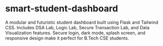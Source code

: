 # smart-student-dashboard
A modular and futuristic student dashboard built using Flask and Tailwind CSS. Includes DSA Lab, Logic Lab, Secure Transaction Lab, and Data Visualization features. Secure login, dark mode, splash screen, and responsive design make it perfect for B.Tech CSE students.
